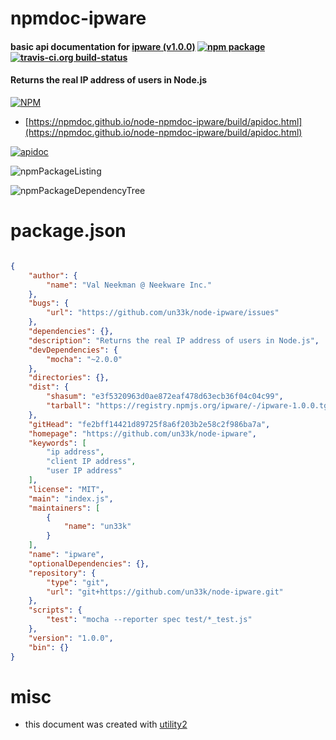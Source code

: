 # npmdoc-ipware

#### basic api documentation for  [ipware (v1.0.0)](https://github.com/un33k/node-ipware)  [![npm package](https://img.shields.io/npm/v/npmdoc-ipware.svg?style=flat-square)](https://www.npmjs.org/package/npmdoc-ipware) [![travis-ci.org build-status](https://api.travis-ci.org/npmdoc/node-npmdoc-ipware.svg)](https://travis-ci.org/npmdoc/node-npmdoc-ipware)

#### Returns the real IP address of users in Node.js

[![NPM](https://nodei.co/npm/ipware.png?downloads=true&downloadRank=true&stars=true)](https://www.npmjs.com/package/ipware)

- [https://npmdoc.github.io/node-npmdoc-ipware/build/apidoc.html](https://npmdoc.github.io/node-npmdoc-ipware/build/apidoc.html)

[![apidoc](https://npmdoc.github.io/node-npmdoc-ipware/build/screenCapture.buildCi.browser.%252Ftmp%252Fbuild%252Fapidoc.html.png)](https://npmdoc.github.io/node-npmdoc-ipware/build/apidoc.html)

![npmPackageListing](https://npmdoc.github.io/node-npmdoc-ipware/build/screenCapture.npmPackageListing.svg)

![npmPackageDependencyTree](https://npmdoc.github.io/node-npmdoc-ipware/build/screenCapture.npmPackageDependencyTree.svg)



# package.json

```json

{
    "author": {
        "name": "Val Neekman @ Neekware Inc."
    },
    "bugs": {
        "url": "https://github.com/un33k/node-ipware/issues"
    },
    "dependencies": {},
    "description": "Returns the real IP address of users in Node.js",
    "devDependencies": {
        "mocha": "~2.0.0"
    },
    "directories": {},
    "dist": {
        "shasum": "e3f5320963d0ae872eaf478d63ecb36f04c04c99",
        "tarball": "https://registry.npmjs.org/ipware/-/ipware-1.0.0.tgz"
    },
    "gitHead": "fe2bff14421d89725f8a6f203b2e58c2f986ba7a",
    "homepage": "https://github.com/un33k/node-ipware",
    "keywords": [
        "ip address",
        "client IP address",
        "user IP address"
    ],
    "license": "MIT",
    "main": "index.js",
    "maintainers": [
        {
            "name": "un33k"
        }
    ],
    "name": "ipware",
    "optionalDependencies": {},
    "repository": {
        "type": "git",
        "url": "git+https://github.com/un33k/node-ipware.git"
    },
    "scripts": {
        "test": "mocha --reporter spec test/*_test.js"
    },
    "version": "1.0.0",
    "bin": {}
}
```



# misc
- this document was created with [utility2](https://github.com/kaizhu256/node-utility2)
